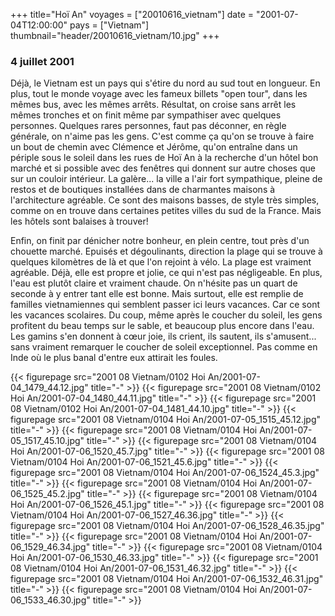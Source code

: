 +++
title="Hoï An"
voyages = ["20010616_vietnam"]
date = "2001-07-04T12:00:00"
pays = ["Vietnam"]
thumbnail="header/20010616_vietnam/10.jpg"
+++
###  4 juillet 2001

Déjà, le Vietnam est un pays qui s'étire du nord au sud tout en longueur. En 
plus, tout le monde voyage avec les fameux billets "open tour", dans les mêmes 
bus, avec les mêmes arrêts. Résultat, on croise sans arrêt les mêmes tronches 
et on finit même par sympathiser avec quelques personnes. Quelques rares personnes, 
faut pas déconner, en règle générale, on n'aime pas les gens. C'est comme ça 
qu'on se trouve à faire un bout de chemin avec Clémence et Jérôme, qu'on entraîne 
dans un périple sous le soleil dans les rues de Hoï An à la recherche d'un hôtel 
bon marché et si possible avec des fenêtres qui donnent sur autre choses que 
sur un couloir intérieur. La galère... la ville a l'air fort sympathique, pleine 
de restos et de boutiques installées dans de charmantes maisons à l'architecture 
agréable. Ce sont des maisons basses, de style très simples, comme on en trouve 
dans certaines petites villes du sud de la France. Mais les hôtels sont balaises 
à trouver!

Enfin, on finit par dénicher notre bonheur, en plein centre, tout près d'un 
chouette marché. Epuisés et dégoulinants, direction la plage qui se trouve à 
quelques kilomètres de là et que l'on rejoint à vélo. La plage est vraiment 
agréable. Déjà, elle est propre et jolie, ce qui n'est pas négligeable. En plus, 
l'eau est plutôt claire et vraiment chaude. On n'hésite pas un quart de seconde 
à y entrer tant elle est bonne. Mais surtout, elle est remplie de familles vietnamiennes 
qui semblent passer ici leurs vacances. Car ce sont les vacances scolaires. 
Du coup, même après le coucher du soleil, les gens profitent du beau temps sur 
le sable, et beaucoup plus encore dans l'eau. Les gamins s'en donnent à c&#339;ur 
joie, ils crient, ils sautent, ils s'amusent... sans vraiment remarquer le coucher 
de soleil exceptionnel. Pas comme en Inde où le plus banal d'entre eux attirait 
les foules.


<div id="TOTO">{{< figurepage src="2001 08 Vietnam/0102 Hoi An/2001-07-04_1479_44.12.jpg" title="-"  >}}
{{< figurepage src="2001 08 Vietnam/0102 Hoi An/2001-07-04_1480_44.11.jpg" title="-"  >}}
{{< figurepage src="2001 08 Vietnam/0102 Hoi An/2001-07-04_1481_44.10.jpg" title="-"  >}}
{{< figurepage src="2001 08 Vietnam/0104 Hoi An/2001-07-05_1515_45.12.jpg" title="-"  >}}
{{< figurepage src="2001 08 Vietnam/0104 Hoi An/2001-07-05_1517_45.10.jpg" title="-"  >}}
{{< figurepage src="2001 08 Vietnam/0104 Hoi An/2001-07-06_1520_45.7.jpg" title="-"  >}}
{{< figurepage src="2001 08 Vietnam/0104 Hoi An/2001-07-06_1521_45.6.jpg" title="-"  >}}
{{< figurepage src="2001 08 Vietnam/0104 Hoi An/2001-07-06_1524_45.3.jpg" title="-"  >}}
{{< figurepage src="2001 08 Vietnam/0104 Hoi An/2001-07-06_1525_45.2.jpg" title="-"  >}}
{{< figurepage src="2001 08 Vietnam/0104 Hoi An/2001-07-06_1526_45.1.jpg" title="-"  >}}
{{< figurepage src="2001 08 Vietnam/0104 Hoi An/2001-07-06_1527_46.36.jpg" title="-"  >}}
{{< figurepage src="2001 08 Vietnam/0104 Hoi An/2001-07-06_1528_46.35.jpg" title="-"  >}}
{{< figurepage src="2001 08 Vietnam/0104 Hoi An/2001-07-06_1529_46.34.jpg" title="-"  >}}
{{< figurepage src="2001 08 Vietnam/0104 Hoi An/2001-07-06_1530_46.33.jpg" title="-"  >}}
{{< figurepage src="2001 08 Vietnam/0104 Hoi An/2001-07-06_1531_46.32.jpg" title="-"  >}}
{{< figurepage src="2001 08 Vietnam/0104 Hoi An/2001-07-06_1532_46.31.jpg" title="-"  >}}
{{< figurepage src="2001 08 Vietnam/0104 Hoi An/2001-07-06_1533_46.30.jpg" title="-"  >}}
</DIV>

